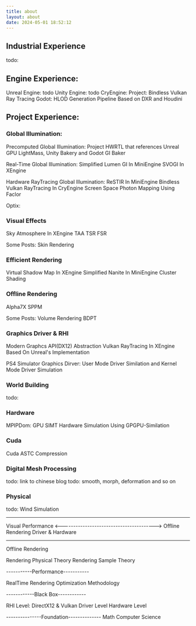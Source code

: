 ```yaml
---
title: about
layout: about
date: 2024-05-01 18:52:12
---
```


## Industrial Experience
todo:

## Engine Experience:
Unreal Engine:
todo
Unity Engine:
todo
CryEngine:
Project: Bindless Vulkan Ray Tracing
Godot:
HLOD Generation Pipeline Based on DXR and Houdini

## Project Experience:

### Global Illumination:
Precomputed Global Illumination: 
Project HWRTL that references Unreal GPU LightMass, Unity Bakery and Godot GI Baker

Real-Time Global Illumination:
Simplified Lumen GI In MiniEngine
SVOGI In XEngine

Hardware RayTracing Global Illumination:
ReSTIR In MiniEngine
Bindless Vulkan RayTracing In CryEngine
Screen Space Photon Mapping Using Faclor 

Optix:

### Visual Effects
Sky Atmosphere In XEngine
TAA
TSR
FSR

Some Posts:
Skin Rendering

### Efficient Rendering
Virtual Shadow Map In XEngine
Simplified Nanite In MiniEngine
Cluster Shading

### Offline Rendering
Alpha7X SPPM

Some Posts:
Volume Rendering
BDPT

### Graphics Driver & RHI
Modern Graphcs API(DX12) Abstraction
Vulkan RayTracing In XEngine Based On Unreal's Implementation

PS4 Simulator Graphics Dirver: User Mode Driver Similation and Kernel Mode Driver Simulation

### World Building
todo:

### Hardware

MPIPDom: GPU SIMT Hardware Simulation Using GPGPU-Similation

### Cuda

Cuda ASTC Compression


### Digital Mesh Processing
todo: link to chinese blog
todo: smooth, morph, deformation and so on

### Physical

todo: Wind Simulation

--------------------------------

Visual                         Performance
<---------------------------------------->
Offline Rendering         Driver & Hardware


--------------------------------
Offline Rendering

Rendering Physical Theory
Rendering Sample Theory

-----------Performance-----------

RealTime Rendering Optimization Methodology

------------Black Box------------

RHI Level: DirectX12 & Vulkan
Driver Level
Hardware Level

---------------Foundation--------------
Math
Computer Science